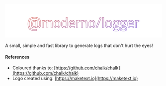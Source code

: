 ![logo](https://github.com/glromeo/moderno/raw/master/logger/logo.png)

A small, simple and fast library to generate logs that don't hurt the eyes!

#### References

* Coloured thanks to: [https://github.com/chalk/chalk](https://github.com/chalk/chalk)
* Logo created using: [https://maketext.io](https://maketext.io)
